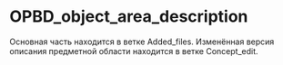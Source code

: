 # OPBD_object_area_description
Основная часть находится в ветке Added_files. Изменённая версия описания предметной области находится в ветке Concept_edit.

